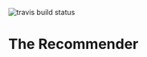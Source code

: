 ![travis build status](https://travis-ci.com/Navbryce/the-recommender.svg?branch=master)
# The Recommender